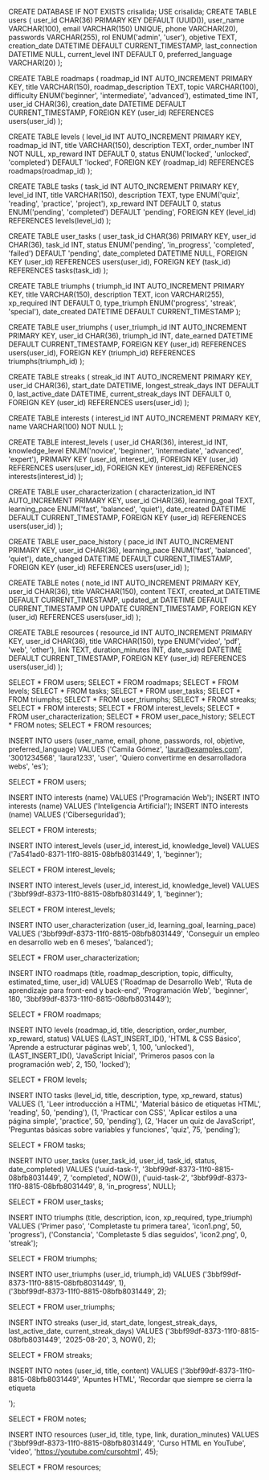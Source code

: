 CREATE DATABASE IF NOT EXISTS crisalida;
USE crisalida;
CREATE TABLE users (
    user_id CHAR(36) PRIMARY KEY DEFAULT (UUID()),
    user_name VARCHAR(100),
    email VARCHAR(150) UNIQUE,
    phone VARCHAR(20),
    passwords VARCHAR(255),
    rol ENUM('admin', 'user'),
    objetive TEXT,
    creation_date DATETIME DEFAULT CURRENT_TIMESTAMP,
    last_connection DATETIME NULL,
    current_level INT DEFAULT 0,
    preferred_language VARCHAR(20)
);

CREATE TABLE roadmaps (
    roadmap_id INT AUTO_INCREMENT PRIMARY KEY,
    title VARCHAR(150),
    roadmap_description TEXT,
    topic VARCHAR(100),
    difficulty ENUM('beginner', 'intermediate', 'advanced'),
    estimated_time INT,
    user_id CHAR(36),
    creation_date DATETIME DEFAULT CURRENT_TIMESTAMP,
    FOREIGN KEY (user_id) REFERENCES users(user_id)
);

CREATE TABLE levels (
    level_id INT AUTO_INCREMENT PRIMARY KEY,
    roadmap_id INT,
    title VARCHAR(150),
    description TEXT,
    order_number INT NOT NULL,
    xp_reward INT DEFAULT 0,
    status ENUM('locked', 'unlocked', 'completed') DEFAULT 'locked',
    FOREIGN KEY (roadmap_id) REFERENCES roadmaps(roadmap_id)
);

CREATE TABLE tasks (
    task_id INT AUTO_INCREMENT PRIMARY KEY,
    level_id INT,
    title VARCHAR(150),
    description TEXT,
    type ENUM('quiz', 'reading', 'practice', 'project'),
    xp_reward INT DEFAULT 0,
    status ENUM('pending', 'completed') DEFAULT 'pending',
    FOREIGN KEY (level_id) REFERENCES levels(level_id)
);

CREATE TABLE user_tasks (
    user_task_id CHAR(36) PRIMARY KEY,
    user_id CHAR(36),
    task_id INT,
    status ENUM('pending', 'in_progress', 'completed', 'failed') DEFAULT 'pending',
    date_completed DATETIME NULL,
    FOREIGN KEY (user_id) REFERENCES users(user_id),
    FOREIGN KEY (task_id) REFERENCES tasks(task_id)
);

CREATE TABLE triumphs (
    triumph_id INT AUTO_INCREMENT PRIMARY KEY,
    title VARCHAR(150),
    description TEXT,
    icon VARCHAR(255),
    xp_required INT DEFAULT 0,
    type_triumph ENUM('progress', 'streak', 'special'),
    date_created DATETIME DEFAULT CURRENT_TIMESTAMP
);

CREATE TABLE user_triumphs (
    user_triumph_id INT AUTO_INCREMENT PRIMARY KEY,
    user_id CHAR(36),
    triumph_id INT,
    date_earned DATETIME DEFAULT CURRENT_TIMESTAMP,
    FOREIGN KEY (user_id) REFERENCES users(user_id),
    FOREIGN KEY (triumph_id) REFERENCES triumphs(triumph_id)
);

CREATE TABLE streaks (
    streak_id INT AUTO_INCREMENT PRIMARY KEY,
    user_id CHAR(36),
    start_date DATETIME,
    longest_streak_days INT DEFAULT 0,
    last_active_date DATETIME,
    current_streak_days INT DEFAULT 0,
    FOREIGN KEY (user_id) REFERENCES users(user_id)
);

CREATE TABLE interests (
    interest_id INT AUTO_INCREMENT PRIMARY KEY,
    name VARCHAR(100) NOT NULL
);

CREATE TABLE interest_levels (
    user_id CHAR(36),
    interest_id INT,
    knowledge_level ENUM('novice', 'beginner', 'intermediate', 'advanced', 'expert'),
    PRIMARY KEY (user_id, interest_id),
    FOREIGN KEY (user_id) REFERENCES users(user_id),
    FOREIGN KEY (interest_id) REFERENCES interests(interest_id)
);

CREATE TABLE user_characterization (
    characterization_id INT AUTO_INCREMENT PRIMARY KEY,
    user_id CHAR(36),
    learning_goal TEXT,
    learning_pace ENUM('fast', 'balanced', 'quiet'),
    date_created DATETIME DEFAULT CURRENT_TIMESTAMP,
    FOREIGN KEY (user_id) REFERENCES users(user_id)
);

CREATE TABLE user_pace_history (
    pace_id INT AUTO_INCREMENT PRIMARY KEY,
    user_id CHAR(36),
    learning_pace ENUM('fast', 'balanced', 'quiet'),
    date_changed DATETIME DEFAULT CURRENT_TIMESTAMP,
    FOREIGN KEY (user_id) REFERENCES users(user_id)
);

CREATE TABLE notes (
    note_id INT AUTO_INCREMENT PRIMARY KEY,
    user_id CHAR(36),
    title VARCHAR(150),
    content TEXT,
    created_at DATETIME DEFAULT CURRENT_TIMESTAMP,
    updated_at DATETIME DEFAULT CURRENT_TIMESTAMP ON UPDATE CURRENT_TIMESTAMP,
    FOREIGN KEY (user_id) REFERENCES users(user_id)
);

CREATE TABLE resources (
    resource_id INT AUTO_INCREMENT PRIMARY KEY,
    user_id CHAR(36),
    title VARCHAR(150),
    type ENUM('video', 'pdf', 'web', 'other'),
    link TEXT,
    duration_minutes INT,
    date_saved DATETIME DEFAULT CURRENT_TIMESTAMP,
    FOREIGN KEY (user_id) REFERENCES users(user_id)
);

SELECT * FROM users;
SELECT * FROM roadmaps;
SELECT * FROM levels;
SELECT * FROM tasks;
SELECT * FROM user_tasks;
SELECT * FROM triumphs;
SELECT * FROM user_triumphs;
SELECT * FROM streaks;
SELECT * FROM interests;
SELECT * FROM interest_levels;
SELECT * FROM user_characterization;
SELECT * FROM user_pace_history;
SELECT * FROM notes;
SELECT * FROM resources;


INSERT INTO users (user_name, email, phone, passwords, rol, objetive, preferred_language)
VALUES ('Camila Gómez', 'laura@examples.com', '3001234568', 'laura1233', 'user', 'Quiero convertirme en desarrolladora webs', 'es');


SELECT * FROM users;



INSERT INTO interests (name) VALUES ('Programación Web');
INSERT INTO interests (name) VALUES ('Inteligencia Artificial');
INSERT INTO interests (name) VALUES ('Ciberseguridad');


SELECT * FROM interests;


INSERT INTO interest_levels (user_id, interest_id, knowledge_level)
VALUES ('7a541ad0-8371-11f0-8815-08bfb8031449', 1, 'beginner'); 


SELECT * FROM interest_levels;


INSERT INTO interest_levels (user_id, interest_id, knowledge_level)
VALUES ('3bbf99df-8373-11f0-8815-08bfb8031449', 1, 'beginner');

SELECT * FROM interest_levels;

INSERT INTO user_characterization (user_id, learning_goal, learning_pace)
VALUES ('3bbf99df-8373-11f0-8815-08bfb8031449', 'Conseguir un empleo en desarrollo web en 6 meses', 'balanced');

SELECT * FROM user_characterization;

INSERT INTO roadmaps (title, roadmap_description, topic, difficulty, estimated_time, user_id)
VALUES ('Roadmap de Desarrollo Web', 'Ruta de aprendizaje para front-end y back-end', 'Programación Web',
        'beginner', 180, '3bbf99df-8373-11f0-8815-08bfb8031449');

SELECT * FROM roadmaps;

INSERT INTO levels (roadmap_id, title, description, order_number, xp_reward, status)
VALUES (LAST_INSERT_ID(), 'HTML & CSS Básico', 'Aprende a estructurar páginas web', 1, 100, 'unlocked'),
       (LAST_INSERT_ID(), 'JavaScript Inicial', 'Primeros pasos con la programación web', 2, 150, 'locked');

SELECT * FROM levels;

INSERT INTO tasks (level_id, title, description, type, xp_reward, status)
VALUES 
(1, 'Leer introducción a HTML', 'Material básico de etiquetas HTML', 'reading', 50, 'pending'),
(1, 'Practicar con CSS', 'Aplicar estilos a una página simple', 'practice', 50, 'pending'),
(2, 'Hacer un quiz de JavaScript', 'Preguntas básicas sobre variables y funciones', 'quiz', 75, 'pending');

SELECT * FROM tasks;

INSERT INTO user_tasks (user_task_id, user_id, task_id, status, date_completed)
VALUES 
('uuid-task-1', '3bbf99df-8373-11f0-8815-08bfb8031449', 7, 'completed', NOW()),
('uuid-task-2', '3bbf99df-8373-11f0-8815-08bfb8031449', 8, 'in_progress', NULL);

SELECT * FROM user_tasks;

INSERT INTO triumphs (title, description, icon, xp_required, type_triumph)
VALUES
('Primer paso', 'Completaste tu primera tarea', 'icon1.png', 50, 'progress'),
('Constancia', 'Completaste 5 días seguidos', 'icon2.png', 0, 'streak');

SELECT * FROM triumphs;

INSERT INTO user_triumphs (user_id, triumph_id)
VALUES
('3bbf99df-8373-11f0-8815-08bfb8031449', 1),  
('3bbf99df-8373-11f0-8815-08bfb8031449', 2);  

SELECT * FROM user_triumphs;


INSERT INTO streaks (user_id, start_date, longest_streak_days, last_active_date, current_streak_days)
VALUES
('3bbf99df-8373-11f0-8815-08bfb8031449', '2025-08-20', 3, NOW(), 2);

SELECT * FROM streaks;

INSERT INTO notes (user_id, title, content)
VALUES 
('3bbf99df-8373-11f0-8815-08bfb8031449', 'Apuntes HTML', 'Recordar que siempre se cierra la etiqueta <p>');

SELECT * FROM notes;

INSERT INTO resources (user_id, title, type, link, duration_minutes)
VALUES
('3bbf99df-8373-11f0-8815-08bfb8031449', 'Curso HTML en YouTube', 'video', 'https://youtube.com/cursohtml', 45);

SELECT * FROM resources;
